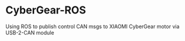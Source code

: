 # CyberGear-ROS
Using ROS to publish control CAN msgs to XIAOMI CyberGear motor via USB-2-CAN module
